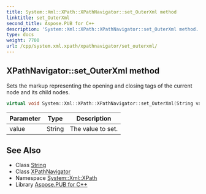 ```yaml
---
title: System::Xml::XPath::XPathNavigator::set_OuterXml method
linktitle: set_OuterXml
second_title: Aspose.PUB for C++
description: 'System::Xml::XPath::XPathNavigator::set_OuterXml method. Sets the markup representing the opening and closing tags of the current node and its child nodes in C++.'
type: docs
weight: 7700
url: /cpp/system.xml.xpath/xpathnavigator/set_outerxml/
---
```

## XPathNavigator::set_OuterXml method


Sets the markup representing the opening and closing tags of the current node and its child nodes.

```cpp
virtual void System::Xml::XPath::XPathNavigator::set_OuterXml(String value)
```


| Parameter | Type | Description |
| --- | --- | --- |
| value | String | The value to set. |

## See Also

* Class [String](../../../system/string/)
* Class [XPathNavigator](../)
* Namespace [System::Xml::XPath](../../)
* Library [Aspose.PUB for C++](../../../)
